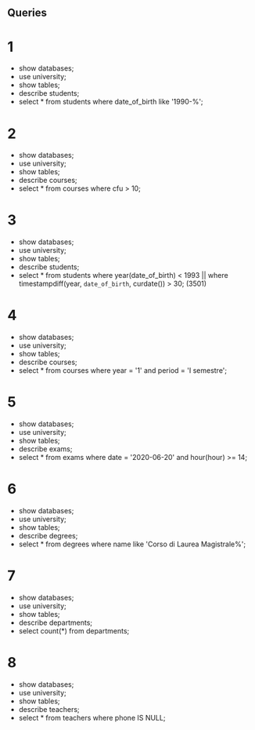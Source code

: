 ## Queries
# 1
- show databases;
- use university;
- show tables;
- describe students;
- select *
  from students 
  where date_of_birth
  like '1990-%';

# 2
- show databases;
- use university;
- show tables;
- describe courses;
- select *
  from courses
  where cfu > 10;

# 3
- show databases;
- use university;
- show tables;
- describe students;
- select *
  from students
  where year(date_of_birth) < 1993 || where timestampdiff(year, `date_of_birth`, curdate()) > 30;
  (3501)

# 4 
- show databases;
- use university;
- show tables;
- describe courses;
- select *
  from courses
  where year = '1' and period = 'I semestre';  


# 5
- show databases;
- use university;
- show tables;
- describe exams;
- select *
  from exams
  where date = '2020-06-20' and hour(hour) >= 14;


# 6
  - show databases;
  - use university;
  - show tables;
  - describe degrees;
  - select *
    from degrees
    where name like 'Corso di Laurea Magistrale%';


# 7
  - show databases;
  - use university;
  - show tables;
  - describe departments;
  - select count(*) from departments; 


# 8
  - show databases;
  - use university;
  - show tables;
  - describe teachers;
  - select * 
    from teachers
    where phone IS  NULL;
